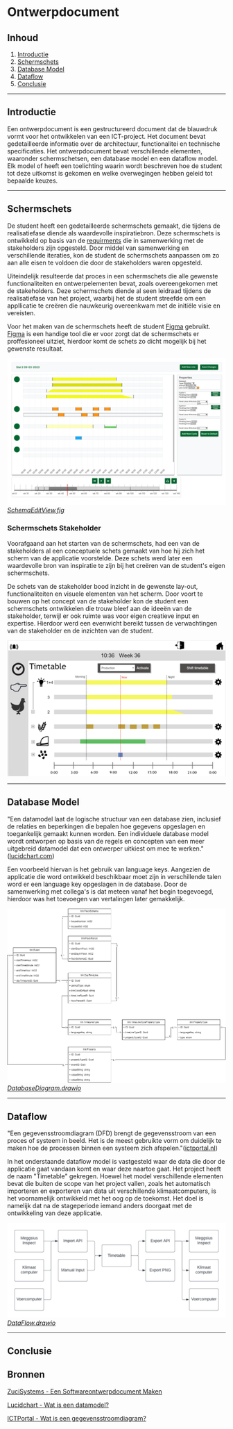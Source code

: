 # Ontwerpdocument
## Inhoud
1. [Introductie](#introductie)
2. [Schermschets](#schermschets)
3. [Database Model](#database-model)
4. [Dataflow](#dataflow)
5. [Conclusie](#conclusie)

---
## Introductie
Een ontwerpdocument is een gestructureerd document dat de blauwdruk vormt voor het ontwikkelen van een ICT-project. Het document bevat gedetailleerde informatie over de architectuur, functionalitei en technische specificaties. Het ontwerpdocument bevat verschillende elementen, waaronder schermschetsen, een database model en een dataflow model. Elk model of heeft een toelichting waarin wordt beschreven hoe de student tot deze uitkomst is gekomen en welke overwegingen hebben geleid tot bepaalde keuzes.

---
## Schermschets
De student heeft een gedetailleerde schermschets gemaakt, die tijdens de realisatiefase diende als waardevolle inspiratiebron. Deze schermschets is ontwikkeld op basis van de [requirments](/Analyse/README.md/#requirements) die in samenwerking met de stakeholders zijn opgesteld. Door middel van samenwerking en verschillende iteraties, kon de student de schermschets aanpassen om zo aan alle eisen te voldoen die door de stakeholders waren opgesteld.

Uiteindelijk resulteerde dat proces in een schermschets die alle gewenste functionaliteiten en ontwerpelementen bevat, zoals overeengekomen met de stakeholders. Deze schermschets diende al seen leidraad tijdens de realisatiefase van het project, waarbij het de student streefde om een appllicatie te creëren die nauwkeurig overeenkwam met de initiële visie en vereisten.

Voor het maken van de schermschets heeft de student [Figma](www.figma.com) gebruikt. [Figma](www.figma.com) is een handige tool die er voor zorgt dat de schermschets er proffesioneel uitziet, hierdoor komt de schets zo dicht mogelijk bij het gewenste resultaat.

![Schermschets](/Media/scherm_schets_edit.png)*[SchemaEditView.fig](/Ontwerp/SchemaEditView.fig)*

### Schermschets Stakeholder

Voorafgaand aan het starten van de schermschets, had een van de stakeholders al een conceptuele schets gemaakt van hoe hij zich het scherm van de applicatie voorstelde. Deze schets werd later een waardevolle bron van inspiratie te zijn bij het creëren van de student's eigen schermschets.

De schets van de stakeholder bood inzicht in de gewenste lay-out, functionaliteiten en visuele elementen van het scherm. Door voort te bouwen op het concept van de stakeholder kon de student een schermschets ontwikkelen die trouw bleef aan de ideeën van de stakeholder, terwijl er ook ruimte was voor eigen creatieve input en expertise. Hierdoor werd een evenwicht bereikt tussen de verwachtingen van de stakeholder en de inzichten van de student.

![Schermschets Stakeholder](/Media/scherm_schets_analyse.png)

---
## Database Model
"Een datamodel laat de logische structuur van een database zien, inclusief de relaties en beperkingen die bepalen hoe gegevens opgeslagen en toegankelijk gemaakt kunnen worden. Een individuele database model wordt ontworpen op basis van de regels en concepten van een meer uitgebreid datamodel dat een ontwerper uitkiest om mee te werken." ([lucidchart.com](#bronnen))


Een voorbeeld hiervan is het gebruik van language keys. Aangezien de applicatie die word ontwikkeld beschikbaar moet zijn in verschillende talen word er een language key opgeslagen in de database. Door de samenwerking met collega's is dat meteen vanaf het begin toegevoegd, hierdoor was het toevoegen van vertalingen later gemakkelijk.

![Database Model](/Media/database_model.png)*[DatabaseDiagram.drawio](/Ontwerp/DatabaseDiagram.drawio)*

---
## Dataflow
"Een gegevensstroomdiagram (DFD) brengt de gegevensstroom van een proces of systeem in beeld. Het is de meest gebruikte vorm om duidelijk te maken hoe de processen binnen een systeem zich afspelen."([ictportal.nl](#bronnen))

In het onderstaande dataflow model is vastgesteld waar de data die door de applicatie gaat vandaan komt en waar deze naartoe gaat. Het project heeft de naam "Timetable" gekregen. Hoewel het model verschillende elementen bevat die buiten de scope van het project vallen, zoals het automatisch importeren en exporteren van data uit verschillende klimaatcomputers, is het voornamelijk ontwikkeld met het oog op de toekomst. Het doel is namelijk dat na de stageperiode iemand anders doorgaat met de ontwikkeling van deze applicatie.

![Dataflow](/Media/dataflow.png)*[DataFlow.drawio](/Ontwerp/DataFlow.drawio)*

---
## Conclusie

## Bronnen
[ZuciSystems - Een Softwareontwerpdocument Maken](https://www.zucisystems.com/nl/blog/een-softwareontwerpdocument-maken/)

[Lucidchart - Wat is een datamodel?](https://www.lucidchart.com/pages/nl/wat-is-een-datamodel)

[ICTPortal - Wat is een gegevensstroomdiagram?](https://www.ictportal.nl/ict-lexicon/data-flow-diagram-dfd)

